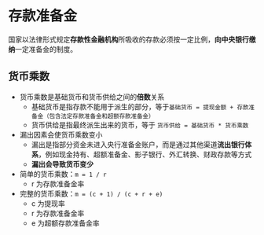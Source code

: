 # 存款准备金

国家以法律形式规定**存款性金融机构**所吸收的存款必须按一定比例，**向中央银行缴纳**一定准备金的制度。

## 货币乘数

- 货币乘数是基础货币和货币供给之间的**倍数**关系
  - 基础货币是指存款不能用于派生的部分，等于`基础货币 = 提现金额 + 存款准备金（包含法定存款准备金和超额存款准备金）`
  - 货币供给是指最终派生出来的货币，等于 `货币供给 = 基础货币 * 货币乘数`
- 漏出因素会使货币乘数变小
  - 漏出是指部分资金未进入央行准备金账户，而是通过其他渠道**流出银行体系**，例如现金持有、超额准备金、影子银行、外汇转换、财政存款等方式
  - **漏出会导致货币变少**
- 简单的货币乘数：`m = 1 / r`
  - r 为存款准备金率
- 完整的货币乘数：`m = (c + 1) / (c + r + e)`
  - c 为提现率
  - r 为存款准备金率
  - e 为超额存款准备金率

